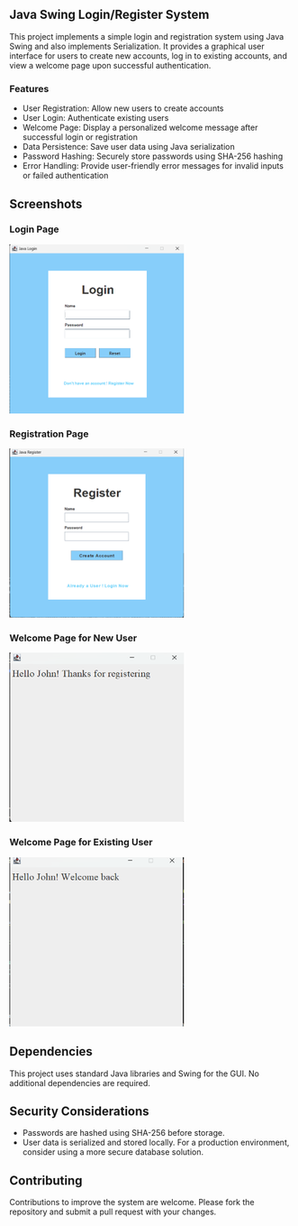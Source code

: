 ## Java Swing Login/Register System

This project implements a simple login and registration system using Java Swing and also implements Serialization. It provides a graphical user interface for users to create new accounts, log in to existing accounts, and view a welcome page upon successful authentication.

### Features

- User Registration: Allow new users to create accounts
- User Login: Authenticate existing users
- Welcome Page: Display a personalized welcome message after successful login or registration
- Data Persistence: Save user data using Java serialization
- Password Hashing: Securely store passwords using SHA-256 hashing
- Error Handling: Provide user-friendly error messages for invalid inputs or failed authentication

## Screenshots

### Login Page

<img src="Images/Login.png" width="310" height="300" />

### Registration Page

<img src="Images/Register.png" width="310" height="300" />

### Welcome Page for New User

<img src="Images/WelcomeNewUser.png" width="310" height="300" />

### Welcome Page for Existing User

<img src="Images/WelcomeUser.png" width="310" height="300" />

## Dependencies

This project uses standard Java libraries and Swing for the GUI. No additional dependencies are required.

## Security Considerations

- Passwords are hashed using SHA-256 before storage.
- User data is serialized and stored locally. For a production environment, consider using a more secure database solution.

## Contributing

Contributions to improve the system are welcome. Please fork the repository and submit a pull request with your changes.
